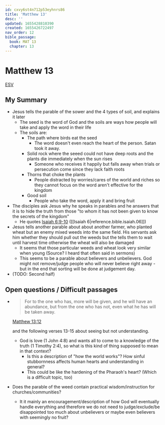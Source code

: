 ```yaml
---
id: cxvy6st4n712p53eyhnrs86
title: 'Matthew 13'
desc: ''
updated: 1655428810390
created: 1655426722497
nav_order: 12
bible_passage:
  book: MAT 13
  chapter: 13
---
```


# Matthew 13

[ESV](https://www.biblegateway.com/passage/?search=Matthew+13&version=ESV)

## My Summary
- Jesus tells the parable of the sower and the 4 types of soil, and explains it later
  - The seed is the word of God and the soils are ways how people will take and apply the word in their life
  - The soils are:
    - The path where birds eat the seed
      - The word doesn't even reach the heart of the person. Satan took it away.
    - Solid rock where the seeed could not have deep roots and the plants die immediately when the sun rises
      - Someone who receives it happily but falls away when trials or persecution come since they lack faith roots
    - Thorns that choke the plants
      - People distracted by worries/cares of the world and riches so they cannot focus on the word aren't effective
        for the kingdom
    - Good soil
      - People who take the word, apply it and bring fruit
- The disciples ask Jesus why he speaks in parables and he answers that it is to hide the truth from those "to whom it
  has not been given to know the secrets of the kingdom"
    - He quotes [Isaiah 6:9-10](https://www.biblegateway.com/passage/?search=Isaiah+6%3A9-10&version=ESV)
      ([[Isaiah 6|reference.bible.isaiah.06]])
- Jesus tells another parable about about another farmer, who planted wheat but an enemy mixed weeds into the same
  field. His servants ask him whether they should pull out the weeds but the tells them to wait until harvest time
  otherwise the wheat will also be damaged
  - It seems that those particular weeds and wheat look very similar when young (Source? I heard that often said
    in sermons)
  - This seems to be a parable about believers and unbelievers. God might not remove/judge people who will never
    believe right away - but in the end that sorting will be done at judgement day.
- (TODO: Second half)


## Open questions / Difficult passages
- > For to the one who has, more will be given, and he will have an abundance, but from the one who has not, even what
    he has will be taken away.

  [Matthew 13:12](https://www.biblegateway.com/passage/?search=Matthew+13%3A12&version=ESV)

  and the following verses 13-15 about seeing but not understanding.
  - God is love (1 John 4:8) and wants all to come to a knowledge of the truth (1 Timothy 2:4), so what is this kind of
    thing supposed to mean in that context?
    - Is this a description of "how the world works"? How sinful stubbornness affects human hearts and understanding in
      general?
    - This could be like the hardening of the Pharaoh's heart? (Which is a difficult topic, too)
- Does the parable of the weed contain practical wisdom/instruction for churches/communities?
  - It it mainly an encouragement/description of how God will eventually handle everything and therefore we do not
    need to judge/exclude/be disappointed too much about unbelievers or maybe even believers with seemingly no fruit?
